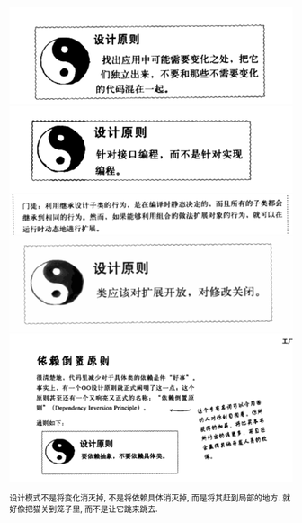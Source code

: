 ![alt text](image.png)
![alt text](image-1.png)
![alt text](image-2.png)
![alt text](image-3.png)
![alt text](image-4.png)


设计模式不是将变化消灭掉, 不是将依赖具体消灭掉, 而是将其赶到局部的地方.
就好像把猫关到笼子里, 而不是让它跳来跳去.